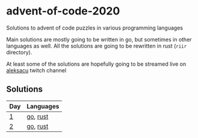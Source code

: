 # advent-of-code-2020

Solutions to advent of code puzzles in various programming languages

Main solutions are mostly going to be written in go, but sometimes in other languages
as well. All the solutions are going to be rewritten in rust (`riir` directory).

At least some of the solutions are hopefully going to be streamed live on [aleksacu](https://twitch.tv/aleksacu)
twitch channel

## Solutions

| Day                                      | Languages                                     |
| ---------------------------------------- | --------------------------------------------- |
| [1](https://adventofcode.com/2020/day/1) | [go](day1/main.go), [rust](riir/day1/main.rs) |
| [2](https://adventofcode.com/2020/day/2) | [go](day2/main.go), [rust](riir/day2/main.rs) |
